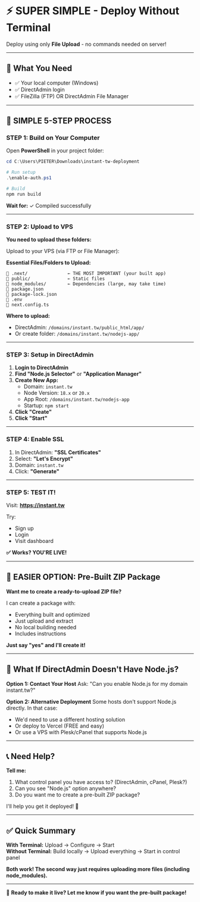 # ⚡ SUPER SIMPLE - Deploy Without Terminal

Deploy using only **File Upload** - no commands needed on server!

---

## 🎯 What You Need

- ✅ Your local computer (Windows)
- ✅ DirectAdmin login
- ✅ FileZilla (FTP) OR DirectAdmin File Manager

---

## 📝 SIMPLE 5-STEP PROCESS

### **STEP 1: Build on Your Computer**

Open **PowerShell** in your project folder:

```powershell
cd C:\Users\PIETER\Downloads\instant-tw-deployment

# Run setup
.\enable-auth.ps1

# Build
npm run build
```

**Wait for:** ✓ Compiled successfully

---

### **STEP 2: Upload to VPS**

**You need to upload these folders:**

Upload to your VPS (via FTP or File Manager):

**Essential Files/Folders to Upload:**
```
📁 .next/               ← THE MOST IMPORTANT (your built app)
📁 public/              ← Static files
📁 node_modules/        ← Dependencies (large, may take time)
📄 package.json
📄 package-lock.json
📄 .env
📄 next.config.ts
```

**Where to upload:**
- DirectAdmin: `/domains/instant.tw/public_html/app/`
- Or create folder: `/domains/instant.tw/nodejs-app/`

---

### **STEP 3: Setup in DirectAdmin**

1. **Login to DirectAdmin**
2. **Find "Node.js Selector"** or **"Application Manager"**
3. **Create New App:**
   - Domain: `instant.tw`
   - Node Version: `18.x` or `20.x`
   - App Root: `/domains/instant.tw/nodejs-app`
   - Startup: `npm start`
4. **Click "Create"**
5. **Click "Start"**

---

### **STEP 4: Enable SSL**

1. In DirectAdmin: **"SSL Certificates"**
2. Select: **"Let's Encrypt"**
3. Domain: `instant.tw`
4. Click: **"Generate"**

---

### **STEP 5: TEST IT!**

Visit: **https://instant.tw**

Try:
- Sign up
- Login  
- Visit dashboard

**✅ Works? YOU'RE LIVE!**

---

## 🎁 EASIER OPTION: Pre-Built ZIP Package

**Want me to create a ready-to-upload ZIP file?**

I can create a package with:
- Everything built and optimized
- Just upload and extract
- No local building needed
- Includes instructions

**Just say "yes" and I'll create it!**

---

## 🔄 What If DirectAdmin Doesn't Have Node.js?

**Option 1: Contact Your Host**
Ask: "Can you enable Node.js for my domain instant.tw?"

**Option 2: Alternative Deployment**
Some hosts don't support Node.js directly. In that case:
- We'd need to use a different hosting solution
- Or deploy to Vercel (FREE and easy)
- Or use a VPS with Plesk/cPanel that supports Node.js

---

## 📞 Need Help?

**Tell me:**
1. What control panel you have access to? (DirectAdmin, cPanel, Plesk?)
2. Can you see "Node.js" option anywhere?
3. Do you want me to create a pre-built ZIP package?

I'll help you get it deployed! 🚀

---

## ✅ Quick Summary

**With Terminal:** Upload → Configure → Start  
**Without Terminal:** Build locally → Upload everything → Start in control panel

**Both work! The second way just requires uploading more files (including node_modules).**

---

🎉 **Ready to make it live? Let me know if you want the pre-built package!**
